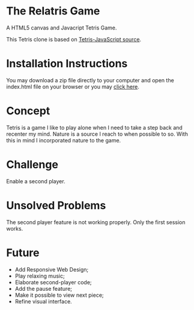 # The Relatris Game

A HTML5 canvas and Javacript Tetris Game.

This Tetris clone is based on [Tetris-JavaScript source](https://github.com/CodeExplainedRepo/Tetris-JavaScript).

# Installation Instructions
You may download a zip file directly to your computer and open the index.html file on your browser or you may [click here](https://parkcarol.github.io/tetris-game/).

# Concept
Tetris is a game I like to play alone when I need to take a step back and recenter my mind.
Nature is a source I reach to when possible to so. With this in mind I incorporated nature to the game.

# Challenge
Enable a second player.

# Unsolved Problems
The second player feature is not working properly. Only the first session works.

# Future
- Add Responsive Web Design;
- Play relaxing music;
- Elaborate second-player code;
- Add the pause feature;
- Make it possible to view next piece;
- Refine visual interface.
